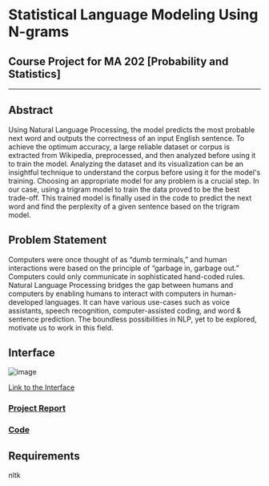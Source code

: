 # Statistical Language Modeling Using N-grams

## Course Project for MA 202 [Probability and Statistics]

***

## Abstract

Using Natural Language Processing, the model predicts the most probable next word and outputs the correctness of an input English sentence. To achieve the optimum accuracy, a large reliable dataset or corpus is extracted from Wikipedia, preprocessed, and then analyzed before using it to train the model. Analyzing the dataset and its visualization can be an insightful technique to understand the corpus before using it for the model's training. Choosing an appropriate model for any problem is a crucial step. In our case, using a trigram model to train the data proved to be the best trade-off. This trained model is finally used in the code to predict the next word and find the perplexity of a given sentence based on the trigram model.

## Problem Statement 

Computers were once thought of as “dumb terminals,” and human interactions were based on the principle of “garbage in, garbage out.” Computers could only communicate in sophisticated hand-coded rules. Natural Language Processing bridges the gap between humans and computers by enabling humans to interact with computers in human-developed languages. It can have various use-cases such as voice assistants, speech recognition, computer-assisted coding, and word & sentence prediction. The boundless possibilities in NLP, yet to be explored, motivate us to work in this field.


## Interface

![image](https://user-images.githubusercontent.com/72244706/167398395-d8776822-691b-494d-81e2-d5feee4c33fc.png)


[Link to the Interface](https://huggingface.co/spaces/Shruhrid/Next_Word_Prediction)


### [Project Report](https://github.com/MumukshTayal/Statistical-Language-Modeling-N-grams/blob/main/Report.pdf)
### [Code](https://github.com/MumukshTayal/Statistical-Language-Modeling-N-grams/blob/main/Project_Code.ipynb)

## Requirements 

nltk
